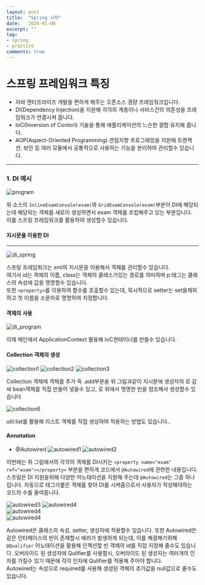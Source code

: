 ```yaml
---
layout: post
title:  "Spring 시작"
date:   2020-01-08
excerpt: ""
tag:
- spring
- practice
comments: true
---
```


# 스프링 프레임워크 특징
* 자바 엔터프라이즈 개발을 편하게 해주는 오픈소스 경량 프레임워크입니다.
* DI(Dependency Injection)을 지원해 각각의 계층이나 서비스간의 의존성을 프레임워크가 연결시켜 줍니다.
* IoC(Inversion of Contorl) 기술을 통해 애플리케이션의 느슨한 결합 유지해 줍니다.
* AOP(Aspect-Oriented Programming) 관점지향 프로그래밍을 지원해 트랜잭션, 보안 등 여러 모듈에서 공통적으로 사용하는 기능을 분리하여 관리할수 있습니다.

- - - - - - -

### 1. DI 예시
![program](/photo/spring/20-01-08_program.PNG)  

위 소스의 `InlineExamConsole(exam)`와 `GridExamConsole(exam)`부분이 DI에 해당되는데 해당되는 객체를 새로이 생성하면서 exam 객체를 조립해주고 있는 부분입니다.
이를 스프링 프레임워크를 활용하여 생성할수 있습니다.    


#### 지시문을 이용한 DI
-----------
![di_spring](/photo/spring/20-01-08_di_spring.PNG)  

스프링 프레임워크는 xml의 지시문을 이용해서 객체를 관리할수 있습니다.  
여기서 id는 객체의 이름, class는 객체의 클래스가있는 경로를 의미하며 p:태그는 클래스의 속성에 값을 명명할수 있습니다.  
또한 `<property>`를 이용하여 함수를 호출할수 있는데, 묵시적으로 setter는 set을제외하고 첫 이름을 소문자로 명명하여 지정합니다.    

#### 객체의 사용
![di_program](/photo/spring/20-01-08_di_program.PNG)  

이제 메인에서 ApplicationContext 활용해 IoC컨테이너를 만들수 있습니다.    

#### Collection 객체의 생성
![collection1](/photo/spring/20-01-09_collection1.PNG) 
![collection2](/photo/spring/20-01-09_collection3.PNG) 
![collection3](/photo/spring/20-01-09_collection4.PNG)  

Collection 객체에 객체를 추가 즉 .add부분을 위 그림과같이 지시문에 <construtior-arg> 생성자의 <list> 로 감싸 bean객체를 직접 만들어 넣을수 있고, <ref>로 위에서 명명한 빈을 참조해서 생성할수 있습니다  

![collection6](/photo/spring/20-01-09_collection6.PNG)  

util:list를 활용해 리스트 객체를 직접 생성하여 적용하는 방법도 있습니다..


#### Annotation
* @Autowired
![autowired1](/photo/spring/20-01-09_Autowired1.PNG) 
![autowired2](/photo/spring/20-01-09_Autowired2.PNG) 

이번에는 위 그림에서의 각각의 객체를 DI시키는 `<property name="exam" ref="exam"></property>` 부분을 편하게 코드에서 `@Autowired`에 관련한 내용입니다. 스프링은 DI 지원을위해 다양한 어노태이션을 지원해 주는데 `@Autowired`는 그중 하나입니다. 자동으로 태그가붙은 객체를 찾아 DI를 시켜줌으로서 사용자가 작성해야하는 코드의 수를 줄여줍니다.  


![autowired3](/photo/spring/20-01-09_Autowired4.PNG) 
![autowired4](/photo/spring/20-01-09_Autowired5.PNG)  
![autowired4](/photo/spring/20-01-09_Autowired6.PNG)  
![autowired4](/photo/spring/20-01-09_Autowired7.PNG) 

Autowired은 클래스의 속성, setter, 생성자에 적용할수 있습니다.
또한 Autowired은 같은 인터페이스의 빈이 존재할시 에러가 발생하게 되는데, 이를 해결해기위해 `@Qualifier` 어노태이션을 활용해 인젝션할 빈 객체의 id를 직접 지정해 줄수도 있습니다.
오버라이드 된 생성자에 Qulifier를 사용할시, 오버라이드 된 생성자는 여러개의 인자를 가질수 있기 때문에 각각 인자에 Qulifier를 적용해 주어야 합니다.  
Autowired는 속성으로 required를 사용해 생성된 객체의 초기값을 null값으로 줄수도 있습니다.



   












